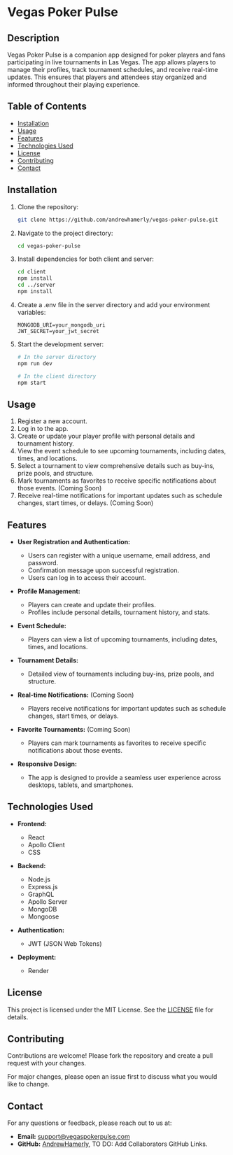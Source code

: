 # Vegas Poker Pulse

## Description
Vegas Poker Pulse is a companion app designed for poker players and fans participating in live tournaments in Las Vegas. The app allows players to manage their profiles, track tournament schedules, and receive real-time updates. This ensures that players and attendees stay organized and informed throughout their playing experience.

## Table of Contents
- [Installation](#installation)
- [Usage](#usage)
- [Features](#features)
- [Technologies Used](#technologies-used)
- [License](#license)
- [Contributing](#contributing)
- [Contact](#contact)

## Installation

1. Clone the repository:
   ```sh
   git clone https://github.com/andrewhamerly/vegas-poker-pulse.git
   ```
2. Navigate to the project directory:
   ```sh
   cd vegas-poker-pulse
   ```
3. Install dependencies for both client and server:
   ```sh
   cd client
   npm install
   cd ../server
   npm install
   ```

4. Create a .env file in the server directory and add your environment variables:
   ```env
   MONGODB_URI=your_mongodb_uri
   JWT_SECRET=your_jwt_secret
   ```

5. Start the development server:
   ```sh
   # In the server directory
   npm run dev

   # In the client directory
   npm start
   ```

## Usage
1. Register a new account.
2. Log in to the app.
3. Create or update your player profile with personal details and tournament history.
4. View the event schedule to see upcoming tournaments, including dates, times, and locations.
5. Select a tournament to view comprehensive details such as buy-ins, prize pools, and structure.
6. Mark tournaments as favorites to receive specific notifications about those events. (Coming Soon)
7. Receive real-time notifications for important updates such as schedule changes, start times, or delays. (Coming Soon)

## Features
- **User Registration and Authentication:**
  - Users can register with a unique username, email address, and password.
  - Confirmation message upon successful registration.
  - Users can log in to access their account.

- **Profile Management:**
  - Players can create and update their profiles.
  - Profiles include personal details, tournament history, and stats.

- **Event Schedule:**
  - Players can view a list of upcoming tournaments, including dates, times, and locations.

- **Tournament Details:**
  - Detailed view of tournaments including buy-ins, prize pools, and structure.

- **Real-time Notifications:** (Coming Soon)
  - Players receive notifications for important updates such as schedule changes, start times, or delays.

- **Favorite Tournaments:** (Coming Soon)
  - Players can mark tournaments as favorites to receive specific notifications about those events.

- **Responsive Design:**
  - The app is designed to provide a seamless user experience across desktops, tablets, and smartphones.

## Technologies Used
- **Frontend:**
  - React
  - Apollo Client
  - CSS

- **Backend:**
  - Node.js
  - Express.js
  - GraphQL
  - Apollo Server
  - MongoDB
  - Mongoose

- **Authentication:**
  - JWT (JSON Web Tokens)

- **Deployment:**
  - Render

## License
This project is licensed under the MIT License. See the [LICENSE](LICENSE) file for details.

## Contributing
Contributions are welcome! Please fork the repository and create a pull request with your changes. 

For major changes, please open an issue first to discuss what you would like to change.

## Contact
For any questions or feedback, please reach out to us at:
- **Email:** support@vegaspokerpulse.com
- **GitHub:** [AndrewHamerly](https://github.com/andrewhamerly), TO DO: Add Collaborators GitHub Links.
